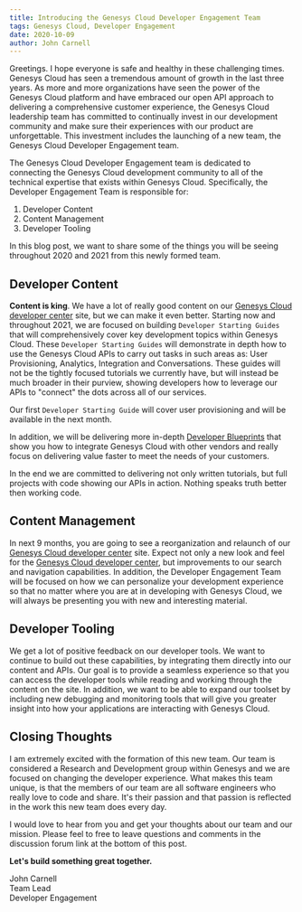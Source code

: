 ```yaml
---
title: Introducing the Genesys Cloud Developer Engagement Team
tags: Genesys Cloud, Developer Engagement
date: 2020-10-09
author: John Carnell
---
```


Greetings.  I hope everyone is safe and healthy in these challenging times. Genesys Cloud has seen a tremendous amount of growth in the last three years.  As more and more organizations have seen the power of the Genesys Cloud platform and have embraced our open API approach to delivering a comprehensive customer experience, the Genesys Cloud leadership team has committed to continually invest in our development community and make sure their experiences with our product are unforgettable.  This investment includes the launching of a new team, the Genesys Cloud Developer Engagement team.

The Genesys Cloud Developer Engagement team is dedicated to connecting the Genesys Cloud development community to all of the technical expertise that exists within Genesys Cloud. Specifically, the Developer Engagement Team is responsible for: 

1. Developer Content
2. Content Management
3. Developer Tooling

In this blog post, we want to share some of the things you will be seeing throughout 2020 and 2021 from this newly formed team.

## Developer Content

**Content is king**.  We have a lot of really good content on our [Genesys Cloud developer center](https://developer.mypurecloud.com) site, but we can make it even better.  Starting now and throughout 2021, we are focused on building `Developer Starting Guides` that will comprehensively cover key development topics within Genesys Cloud.  These `Developer Starting Guides` will demonstrate in depth how to use the Genesys Cloud APIs to carry out tasks in such areas as:  User Provisioning, Analytics, Integration and Conversations.  These guides will not be the tightly focused tutorials we currently have, but will instead be much broader in their purview, showing developers how to leverage our APIs to "connect" the dots across all of our services.  

Our first `Developer Starting Guide` will cover user provisioning and will be available in the next month.  

In addition, we will be delivering more in-depth [Developer Blueprints](https://developer.mypurecloud.com/blueprints) that show you how to integrate Genesys Cloud with other vendors and really focus on delivering value faster to meet the needs of your customers.

In the end we are committed to delivering not only written tutorials, but full projects with code showing our APIs in action.  Nothing speaks truth better then working code.

## Content Management

In next 9 months, you are going to see a reorganization and relaunch of our [Genesys Cloud developer center](https://developer.mypurecloud.com) site.  Expect not only a new look and feel for the [Genesys Cloud developer center](https://developer.mypurecloud.com), but improvements to our search and navigation capabilities.  In addition, the Developer Engagement Team will be focused on how we can personalize your development experience so that no matter where you are at in developing with Genesys Cloud, we will always be presenting you with new and interesting material.

## Developer Tooling 

We get a lot of positive feedback on our developer tools.  We want to continue to build out these capabilities, by integrating them directly into our content and APIs. Our goal is to provide a seamless experience so that you can access the developer tools while reading and working through the content on the site.  In addition, we want to be able to expand our toolset by including new debugging and monitoring tools that will give you greater insight into how your applications are interacting with Genesys Cloud.

## Closing Thoughts

I am extremely excited with the formation of this new team.  Our team is considered a Research and Development group within Genesys and we are focused on changing the developer experience.  What makes this team unique, is that the members of our team are all software engineers who really love to code and share.  It's their passion and that passion is reflected in the work this new team does every day.  

I would love to hear from you and get your thoughts about our team and our mission.  Please feel to free to leave questions and comments in the discussion forum link at the bottom of this post. 
 
 **Let's build something great together.**


John Carnell <br/>
Team Lead <br/>
Developer Engagement